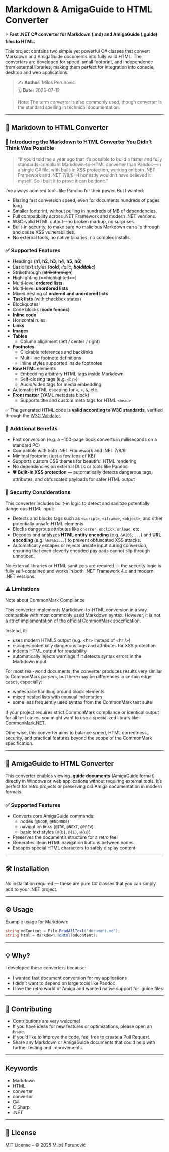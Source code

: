 # Markdown & AmigaGuide to HTML Converter

⚡ **Fast .NET C# converter for Markdown (.md) and AmigaGuide (.guide) files to HTML.**

This project contains two simple yet powerful C# classes that convert Markdown and AmigaGuide documents into fully valid HTML. The converters are developed for speed, small footprint, and independence from external libraries, making them perfect for integration into console, desktop and web applications.

> ✍️ **Author:** Miloš Perunović  
> 🗓️ **Date:** 2025-07-12

> Note: The term *convertor* is also commonly used, though converter is the standard spelling in technical documentation.

---

## 📄 Markdown to HTML Converter

### 🚀 Introducing the Markdown to HTML Converter You Didn’t Think Was Possible

> “If you’d told me a year ago that it’s possible to build a faster and fully standards-compliant Markdown-to-HTML converter than Pandoc—in a single C# file, with built-in XSS protection, working on both .NET Framework and .NET 7/8/9—I honestly wouldn’t have believed it myself. So I built it to prove it can be done.”

I’ve always admired tools like Pandoc for their power. But I wanted:
- Blazing fast conversion speed, even for documents hundreds of pages long.
- Smaller footprint, without pulling in hundreds of MB of dependencies.
- Full compatibility across .NET Framework and modern .NET versions.
- W3C-valid HTML output—no broken markup, no surprises.
- Built-in security, to make sure no malicious Markdown can slip through and cause XSS vulnerabilities.
- No external tools, no native binaries, no complex installs.

### ✅ Supported Features

- Headings (**h1**, **h2**, **h3**, **h4**, **h5**, **h6**)
- Basic text styles (**bold**, *italic*, ***bolditalic***)
- Strikethrough (~~strikethrough~~)
- Highlighting (==highlighted==)
- Multi-level **ordered lists**
- Multi-level **unordered lists**
- Mixed nesting of **ordered and unordered lists**
- **Task lists** (with checkbox states)
- Blockquotes
- Code blocks (**code fences**)
- **Inline code**
- Horizontal rules
- **Links**
- **Images**
- **Tables**  
  - Column alignment (left / center / right)
- **Footnotes**  
  - Clickable references and backlinks
  - Multi-line footnote definitions
  - Inline styles supported inside footnotes
- **Raw HTML** elements  
  - Embedding arbitrary HTML tags inside Markdown
  - Self-closing tags (e.g. `<br>`)
  - Audio/video tags for media embedding
- Automatic HTML escaping for `<`, `>`, `&`, etc.
- **Front matter** (YAML metadata block)  
  - Supports title and custom meta tags for HTML `<head>`

✅ The generated HTML code is **valid according to W3C standards**, verified through the [W3C Validator](https://validator.w3.org/).

### 🌟 Additional Benefits

- Fast conversion (e.g. a ~100-page book converts in milliseconds on a standard PC)
- Compatible with both .NET Framework and .NET 7/8/9
- Minimal footprint (just a few tens of KB)
- Supports custom CSS themes for beautiful HTML rendering
- No dependencies on external DLLs or tools like Pandoc
- 🛡️ **Built-in XSS protection** — automatically detects dangerous tags, attributes, and obfuscated payloads for safer HTML output

### 🔐 Security Considerations

This converter includes built-in logic to detect and sanitize potentially dangerous HTML input:

- Detects and blocks tags such as `<script>`, `<iframe>`, `<object>`, and other potentially unsafe HTML elements.
- Blocks dangerous attributes like `onerror`, `onclick`, `onload`, etc.
- Decodes and analyzes **HTML entity encoding** (e.g. `&#106;...`) and **URL encoding** (e.g. `%6a%61...`) to prevent obfuscated XSS attacks.
- Automatically escapes or rejects unsafe input during conversion, ensuring that even cleverly encoded payloads cannot slip through unnoticed.

No external libraries or HTML sanitizers are required — the security logic is fully self-contained and works in both .NET Framework 4.x and modern .NET versions.

### ⚠️ Limitations

Note about CommonMark Compliance

This converter implements Markdown-to-HTML conversion in a way compatible with most commonly used Markdown syntax. However, it is not a strict implementation of the official CommonMark specification.

Instead, it:
- uses modern HTML5 output (e.g. &lt;hr&gt; instead of &lt;hr /&gt;)
- escapes potentially dangerous tags and attributes for XSS protection
- indents HTML output for readability
- automatically injects warnings if it detects syntax errors in the Markdown input

For most real-world documents, the converter produces results very similar to CommonMark parsers, but there may be differences in certain edge cases, especially:
- whitespace handling around block elements
- mixed nested lists with unusual indentation
- some less frequently used syntax from the CommonMark test suite

If your project requires strict CommonMark compliance or identical output for all test cases, you might want to use a specialized library like CommonMark.NET.

Otherwise, this converter aims to balance speed, HTML correctness, security, and practical features beyond the scope of the CommonMark specification.

---

## 📄 AmigaGuide to HTML Converter

This converter enables viewing **.guide documents** (AmigaGuide format) directly in Windows or web applications without requiring external tools. It’s perfect for retro projects or preserving old Amiga documentation in modern formats.

### ✅ Supported Features

- Converts core AmigaGuide commands:
  - nodes (`@NODE`, `@ENDNODE`)
  - navigation links (`@TOC`, `@NEXT`, `@PREV`)
  - basic text styles (`@{b}`, `@{i}`, `@{u}`)
- Preserves the document’s structure for a retro feel
- Generates clean HTML navigation buttons between nodes
- Escapes special HTML characters to safely display content

---

## 🛠 Installation

No installation required — these are pure C# classes that you can simply add to your .NET project.

---

## ⚙️ Usage

Example usage for Markdown:

```csharp
string mdContent = File.ReadAllText("document.md");
string html = Markdown.ToHtml(mdContent);
```

---

## 💡 Why?

I developed these converters because:
- I wanted fast document conversion for my applications
- I didn’t want to depend on large tools like Pandoc
- I love the retro world of Amiga and wanted native support for .guide files

---

## 🤝 Contributing

- Contributions are very welcome!
- If you have ideas for new features or optimizations, please open an Issue.
- If you’d like to improve the code, feel free to create a Pull Request.
- Share any Markdown or AmigaGuide documents that could help with further testing and improvements.

---

## Keywords

- Markdown
- HTML
- converter
- convertor
- C#
- C Sharp
- .NET

---

## 📜 License

MIT License – © 2025 Miloš Perunović

<!--
Related terms:
markdown converter, markdown convertor, dotnet markdown to html, c sharp markdown to html,
amiga guide converter, amiga guide convertor
-->
